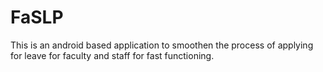 # FaSLP
This is an android based application to smoothen the process of applying for leave for faculty and staff for fast functioning.
